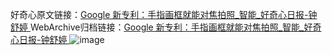 好奇心原文链接：[Google 新专利：手指画框就能对焦拍照_智能_好奇心日报-钟舒婷 ](https://www.qdaily.com/articles/11931.html)
WebArchive归档链接：[Google 新专利：手指画框就能对焦拍照_智能_好奇心日报-钟舒婷 ](http://web.archive.org/web/20190623171643/https://www.qdaily.com/articles/11931.html)
![image](http://ww3.sinaimg.cn/large/007d5XDply1g3wbfrh5vcj30u03zcnnu)